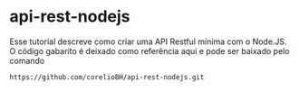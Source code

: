 # api-rest-nodejs

Esse tutorial descreve como criar uma API Restful mínima com o Node.JS.
O código gabarito é deixado como referência aqui e pode ser baixado pelo comando

```
https://github.com/corelioBH/api-rest-nodejs.git
```

